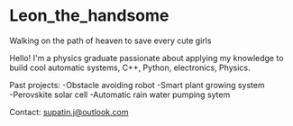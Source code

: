 # Leon_the_handsome
Walking on the path of heaven to save every cute girls

Hello! I'm a physics graduate passionate about applying my knowledge to build cool automatic systems, C++, Python, electronics, Physics.

Past projects:
-Obstacle avoiding robot
-Smart plant growing system    
-Perovskite solar cell
-Automatic rain water pumping sytem

Contact: supatin.j@outlook.com
